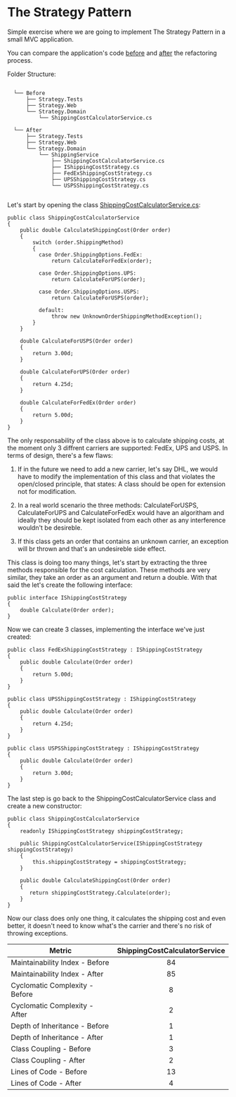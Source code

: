 # The Strategy Pattern 

Simple exercise where we are going to implement The Strategy Pattern in a small MVC application.

You can compare the application's code [before](https://github.com/FernandoVezzali/pattern-strategy/tree/master/Before) and [after](https://github.com/FernandoVezzali/pattern-strategy/tree/master/After) the refactoring process.

Folder Structure:

```
  
  └── Before
      ├── Strategy.Tests
      ├── Strategy.Web
      └── Strategy.Domain
          └── ShippingCostCalculatorService.cs 
      
  └── After
      ├── Strategy.Tests
      ├── Strategy.Web
      └── Strategy.Domain
          └── ShippingService
              ├── ShippingCostCalculatorService.cs
              ├── IShippingCostStrategy.cs
              ├── FedExShippingCostStrategy.cs
              ├── UPSShippingCostStrategy.cs
              └── USPSShippingCostStrategy.cs
              
``` 

Let's start by opening the class [ShippingCostCalculatorService.cs](https://github.com/FernandoVezzali/pattern-strategy/blob/master/Before/Strategy.Domain/ShippingCostCalculatorService.cs):

    public class ShippingCostCalculatorService
    {
        public double CalculateShippingCost(Order order)
        {
            switch (order.ShippingMethod)
            {
              case Order.ShippingOptions.FedEx:
                  return CalculateForFedEx(order);
    
              case Order.ShippingOptions.UPS:
                  return CalculateForUPS(order);
    
              case Order.ShippingOptions.USPS:
                  return CalculateForUSPS(order);
    
              default:
                  throw new UnknownOrderShippingMethodException();
            }
        }
        
        double CalculateForUSPS(Order order)
        {
            return 3.00d;
        }

        double CalculateForUPS(Order order)
        {
            return 4.25d;
        }

        double CalculateForFedEx(Order order)
        {
            return 5.00d;
        }        
    }  

The only responsability of the class above is to calculate shipping costs, at the moment only 3 diffrent carriers are supported: FedEx, UPS and USPS. In terms of design, there's a few flaws: 

1. If in the future we need to add a new carrier, let's say DHL, we would have to modify the implementation of this class and that violates the open/closed principle, that states: A class should be open for extension not for modification.

2. In a real world scenario the three methods: CalculateForUSPS, CalculateForUPS and CalculateForFedEx would have an algoritham and ideally they should be kept isolated from each other as any interference wouldn't be desireble.

3. If this class gets an order that contains an unknown carrier, an exception will br thrown and that's an undesireble side effect.

This class is doing too many things, let's start by extracting the three methods responsible for the cost calculation. These methods are very similar, they take an order as an argument and return a double. With that said the let's create the following interface:

    public interface IShippingCostStrategy
    {
        double Calculate(Order order);
    }
    
Now we can create 3 classes, implementing the interface we've just created:

    public class FedExShippingCostStrategy : IShippingCostStrategy
    {
        public double Calculate(Order order)
        {
            return 5.00d;
        }
    }
    
    public class UPSShippingCostStrategy : IShippingCostStrategy
    {
        public double Calculate(Order order)
        {
            return 4.25d;
        }
    }
    
    public class USPSShippingCostStrategy : IShippingCostStrategy
    {
        public double Calculate(Order order)
        {
            return 3.00d;
        }
    }
    
The last step is go back to the ShippingCostCalculatorService class and create a new constructor:

    public class ShippingCostCalculatorService
    {
        readonly IShippingCostStrategy shippingCostStrategy;

        public ShippingCostCalculatorService(IShippingCostStrategy shippingCostStrategy)
        {
            this.shippingCostStrategy = shippingCostStrategy;
        }

        public double CalculateShippingCost(Order order)
        {
           return shippingCostStrategy.Calculate(order);
        }
    }

Now our class does only one thing, it calculates the shipping cost and even better, it doesn't need to know what's the carrier and there's no risk of throwing exceptions.

| Metric                         | ShippingCostCalculatorService           
| ------------------------------ |:---------------------------------------:|
| Maintainability Index - Before | 84                                      |
| Maintainability Index - After  | 85                                      |
| Cyclomatic Complexity - Before | 8                                       |
| Cyclomatic Complexity - After  | 2                                       |
| Depth of Inheritance  - Before | 1                                       |
| Depth of Inheritance  - After  | 1                                       |
| Class Coupling        - Before | 3                                       |
| Class Coupling        - After  | 2                                       |
| Lines of Code         - Before | 13                                      |
| Lines of Code         - After  | 4                                       |





